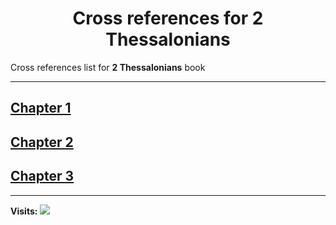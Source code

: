 <div align="center">
  <h1 id="readme">Cross references for <b>2 Thessalonians</b></h1>
</div>

Cross references list for **2 Thessalonians** book

---

## [Chapter 1](1.md)
## [Chapter 2](2.md)
## [Chapter 3](3.md)


---

**Visits:**
![](https://profile-counter.glitch.me/visitCounter_crossrefsChapterList72/count.svg)
